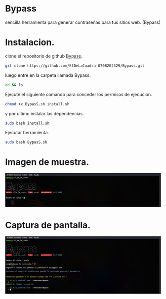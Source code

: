 # Bypass
sencilla herramienta para generar contraseñas para tus sitios web. (Bypass)

# Instalacion.
clone el repositorio de github [Bypass](https://github.com/ElDeLaCuadra-0708202329/Bypass.git).

```sh
git clone https://github.com/ElDeLaCuadra-0708202329/Bypass.git
```
luego entre en la carpeta llamada Bypass.

```sh
cd && ls
```
Ejecute el siguiente comando para conceder los permisos de ejecucion.

```sh
chmod +x BypasS.sh install.sh
```
y por ultimo instalar las dependencias.

```sh
sudo bash install.sh
```
Ejecutar herramienta.

```sh
sudo bash BypasS.sh
```

# Imagen de muestra.
<p align="center"><img src="images/Screenshot_2025-07-12_06_31_01.png"></p>

# Captura de pantalla.
<p align="center"><img src="images/Screenshot_2025-07-12_06_33_02.png"></p>




